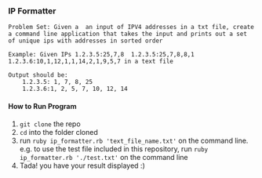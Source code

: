  ### IP Formatter
 ``` 
 Problem Set: Given a  an input of IPV4 addresses in a txt file, create a command line application that takes the input and prints out a set of unique ips with addresses in sorted order 
 ```

```
Example: Given IPs 1.2.3.5:25,7,8  1.2.3.5:25,7,8,8,1  1.2.3.6:10,1,12,1,1,14,2,1,9,5,7 in a text file

Output should be: 
    1.2.3.5: 1, 7, 8, 25
    1.2.3.6:1, 2, 5, 7, 10, 12, 14
```

#### How to Run Program

1. `git clone` the repo 
2. `cd` into the folder cloned
3.  run `ruby ip_formatter.rb 'text_file_name.txt'` on the command line. e.g. to use the test file included in this repository, run `ruby ip_formatter.rb './test.txt'` on the command line
4. Tada! you have your result displayed :)